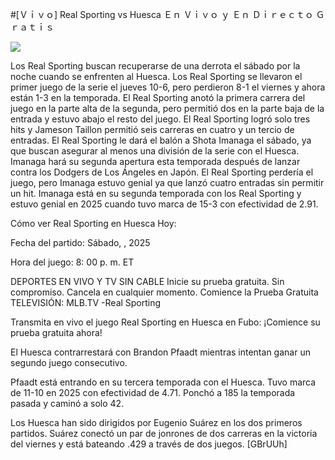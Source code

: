 #[Ｖｉｖｏ] Real Sporting vs Huesca Ｅｎ Ｖｉｖｏ ｙ Ｅｎ Ｄｉｒｅｃｔｏ Ｇｒａｔｉｓ  
  
  
[![](https://i.imgur.com/qSNzIqt.png)](https://movie.rssnews.media/OTmKmExz.php)  
  
Los Real Sporting buscan recuperarse de una derrota el sábado por la noche cuando se enfrenten al Huesca. Los Real Sporting se llevaron el primer juego de la serie el jueves 10-6, pero perdieron 8-1 el viernes y ahora están 1-3 en la temporada. El Real Sporting anotó la primera carrera del juego en la parte alta de la segunda, pero permitió dos en la parte baja de la entrada y estuvo abajo el resto del juego. El Real Sporting logró solo tres hits y Jameson Taillon permitió seis carreras en cuatro y un tercio de entradas. El Real Sporting le dará el balón a Shota Imanaga el sábado, ya que buscan asegurar al menos una división de la serie con el Huesca. Imanaga hará su segunda apertura esta temporada después de lanzar contra los Dodgers de Los Ángeles en Japón. El Real Sporting perdería el juego, pero Imanaga estuvo genial ya que lanzó cuatro entradas sin permitir un hit. Imanaga está en su segunda temporada con los Real Sporting y estuvo genial en 2025 cuando tuvo marca de 15-3 con efectividad de 2.91.

Cómo ver Real Sporting en Huesca Hoy:

Fecha del partido: Sábado, , 2025

Hora del juego: 8: 00 p. m. ET

DEPORTES EN VIVO Y TV SIN CABLE
Inicie su prueba gratuita. Sin compromiso. Cancela en cualquier momento.
Comience la Prueba Gratuita
TELEVISIÓN: MLB.TV -Real Sporting

Transmita en vivo el juego Real Sporting en Huesca en Fubo: ¡Comience su prueba gratuita ahora! 

El Huesca contrarrestará con Brandon Pfaadt mientras intentan ganar un segundo juego consecutivo.

Pfaadt está entrando en su tercera temporada con el Huesca. Tuvo marca de 11-10 en 2025 con efectividad de 4.71. Ponchó a 185 la temporada pasada y caminó a solo 42.

Los Huesca han sido dirigidos por Eugenio Suárez en los dos primeros partidos. Suárez conectó un par de jonrones de dos carreras en la victoria del viernes y está bateando .429 a través de dos juegos. [GBrUUh]